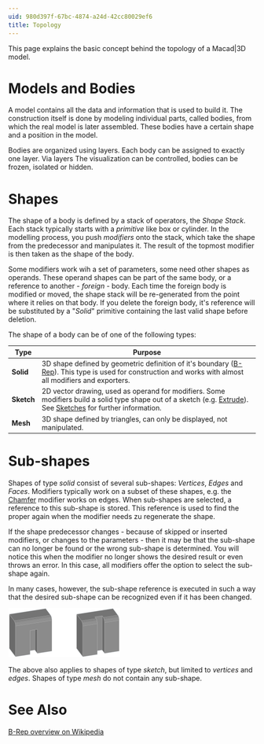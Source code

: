 ```yaml
---
uid: 980d397f-67bc-4874-a24d-42cc80029ef6
title: Topology
---
```

This page explains the basic concept behind the topology of a Macad\|3D model.

# Models and Bodies

A model contains all the data and information that is used to build it. The construction itself is done by modeling individual parts, called bodies, from which the real model is later assembled. These bodies have a certain shape and a position in the model.

Bodies are organized using layers. Each body can be assigned to exactly one layer. Via layers The visualization can be controlled, bodies can be frozen, isolated or hidden.

# Shapes

The shape of a body is defined by a stack of operators, the _Shape Stack_. Each stack typically starts with a _primitive_ like box or cylinder. In the modelling process, you push _modifiers_ onto the stack, which take the shape from the predecessor and manipulates it. The result of the topmost modifier is then taken as the shape of the body.

Some modifiers work wih a set of parameters, some need other shapes as operands. These operand shapes can be part of the same body, or a reference to another - _foreign_ - body. Each time the foreign body is modified or moved, the shape stack will be re-generated from the point where it relies on that body. If you delete the foreign body, it's reference will be substituted by a "_Solid_" primitive containing the last valid shape before deletion.

The shape of a body can be of one of the following types:

Type       | Purpose
-----------|-------------------------
__Solid__  | 3D shape defined by geometric definition of it's boundary ([B-Rep](xref:#see-Also)). This type is used for construction and works with almost all modifiers and exporters.
__Sketch__ | 2D vector drawing, used as operand for modifiers. Some modifiers build a solid type shape out of a sketch (e.g. [Extrude](xref:240A3C08-F9A0-4E31-88E0-7B034C1D9F9D)). See [Sketches](xref:0dc12d15-5450-460c-909b-f25ed1cf4b7e) for further information.
__Mesh__   | 3D shape defined by triangles, can only be displayed, not manipulated.


# Sub-shapes

Shapes of type _solid_ consist of several sub-shapes: _Vertices_, _Edges_ and _Faces_. Modifiers typically work on a subset of these shapes, e.g. the [Chamfer](xref:28fda54f-4380-45f4-b55e-23093b6dc6de) modifier works on edges. When sub-shapes are selected, a reference to this sub-shape is stored. This reference is used to find the proper again when the modifier needs zu regenerate the shape.

If the shape predecessor changes - because of skipped or inserted modifiers, or changes to the parameters - then it may be that the sub-shape can no longer be found or the wrong sub-shape is determined. You will notice this when the modifier no longer shows the desired result or even throws an error. In this case, all modifiers offer the option to select the sub-shape again. 

In many cases, however, the sub-shape reference is executed in such a way that the desired sub-shape can be recognized even if it has been changed.

![Example of finding the shape again even after splitting](TopologySubshapeReferenceNotch.png)

The above also applies to shapes of type _sketch_, but limited to _vertices_ and _edges_. Shapes of type _mesh_ do not contain any sub-shape.

# See Also
[B-Rep overview on Wikipedia](https://en.wikipedia.org/wiki/Boundary_representation)